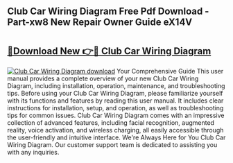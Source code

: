 ## Club Car Wiring Diagram Free Pdf Download - Part-xw8 New Repair Owner Guide eX14V

# <h2><a href="http://dfmvfu.blite.top/?on=Club+Car+Wiring+Diagram">🔗Download New 👉🔴 Club Car Wiring Diagram</a></h2>

[![Club Car Wiring Diagram download](https://i.imgur.com/lujVjoI.png)](http://dfmvfu.blite.top/?on=Club+Car+Wiring+Diagram)
Your Comprehensive Guide This user manual provides a complete overview of your new Club Car Wiring Diagram, including installation, operation, maintenance, and troubleshooting tips. Before using your Club Car Wiring Diagram, please familiarize yourself with its functions and features by reading this user manual. It includes clear instructions for installation, setup, and operation, as well as troubleshooting tips for common issues. Club Car Wiring Diagram comes with an impressive collection of advanced features, including facial recognition, augmented reality, voice activation, and wireless charging, all easily accessible through the user-friendly and intuitive interface. We're Always Here for You Club Car Wiring Diagram. Our customer support team is dedicated to assisting you with any inquiries.
